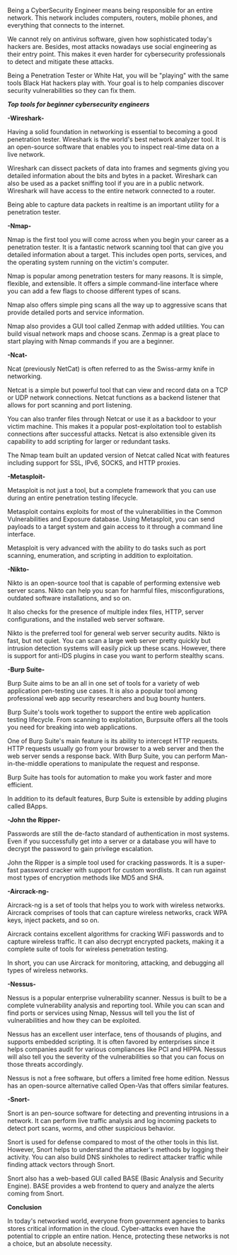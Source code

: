Being a CyberSecurity Engineer means being responsible for an entire network. This network includes computers, routers, mobile phones, and everything that connects to the internet.

We cannot rely on antivirus software, given how sophisticated today's hackers are. Besides, most attacks nowadays use social engineering as their entry point. This makes it even harder for cybersecurity professionals to detect and mitigate these attacks.

Being a Penetration Tester or White Hat, you will be "playing" with the same tools Black Hat hackers play with. Your goal is to help companies discover security vulnerabilities so they can fix them.

_**Top tools for beginner cybersecurity engineers**_

**-Wireshark-**

Having a solid foundation in networking is essential to becoming a good penetration tester. Wireshark is the world's best network analyzer tool. It is an open-source software that enables you to inspect real-time data on a live network.

Wireshark can dissect packets of data into frames and segments giving you detailed information about the bits and bytes in a packet. Wireshark can also be used as a packet sniffing tool if you are in a public network. Wireshark will have access to the entire network connected to a router.

Being able to capture data packets in realtime is an important utility for a penetration tester.

**-Nmap-**

Nmap is the first tool you will come across when you begin your career as a penetration tester. It is a fantastic network scanning tool that can give you detailed information about a target. This includes open ports, services, and the operating system running on the victim's computer.

Nmap is popular among penetration testers for many reasons. It is simple, flexible, and extensible. It offers a simple command-line interface where you can add a few flags to choose different types of scans.

Nmap also offers simple ping scans all the way up to aggressive scans that provide detailed ports and service information.

Nmap also provides a GUI tool called Zenmap with added utilities. You can build visual network maps and choose scans. Zenmap is a great place to start playing with Nmap commands if you are a beginner.

**-Ncat-**

Ncat (previously NetCat) is often referred to as the Swiss-army knife in networking.

Netcat is a simple but powerful tool that can view and record data on a TCP or UDP network connections. Netcat functions as a backend listener that allows for port scanning and port listening.

You can also tranfer files through Netcat or use it as a backdoor to your victim machine. This makes it a popular post-exploitation tool to establish connections after successful attacks. Netcat is also extensible given its capability to add scripting for larger or redundant tasks.

The Nmap team built an updated version of Netcat called Ncat with features including support for SSL, IPv6, SOCKS, and HTTP proxies.

**-Metasploit-**

Metasploit is not just a tool, but a complete framework that you can use during an entire penetration testing lifecycle.

Metasploit contains exploits for most of the vulnerabilities in the Common Vulnerabilities and Exposure database. Using Metasploit, you can send payloads to a target system and gain access to it through a command line interface.

Metasploit is very advanced with the ability to do tasks such as port scanning, enumeration, and scripting in addition to exploitation.

**-Nikto-**

Nikto is an open-source tool that is capable of performing extensive web server scans. Nikto can help you scan for harmful files, misconfigurations, outdated software installations, and so on.

It also checks for the presence of multiple index files, HTTP, server configurations, and the installed web server software.

Nikto is the preferred tool for general web server security audits. Nikto is fast, but not quiet. You can scan a large web server pretty quickly but intrusion detection systems will easily pick up these scans. However, there is support for anti-IDS plugins in case you want to perform stealthy scans.

**-Burp Suite-**

Burp Suite aims to be an all in one set of tools for a variety of web application pen-testing use cases. It is also a popular tool among professional web app security researchers and bug bounty hunters.

Burp Suite's tools work together to support the entire web application testing lifecycle. From scanning to exploitation, Burpsuite offers all the tools you need for breaking into web applications.

One of Burp Suite's main feature is its ability to intercept HTTP requests. HTTP requests usually go from your browser to a web server and then the web server sends a response back. With Burp Suite, you can perform Man-in-the-middle operations to manipulate the request and response.

Burp Suite has tools for automation to make you work faster and more efficient.

In addition to its default features, Burp Suite is extensible by adding plugins called BApps.

**-John the Ripper-**

Passwords are still the de-facto standard of authentication in most systems. Even if you successfully get into a server or a database you will have to decrypt the password to gain privilege escalation.

John the Ripper is a simple tool used for cracking passwords. It is a super-fast password cracker with support for custom wordlists. It can run against most types of encryption methods like MD5 and SHA.

**-Aircrack-ng-**

Aircrack-ng is a set of tools that helps you to work with wireless networks. Aircrack comprises of tools that can capture wireless networks, crack WPA keys, inject packets, and so on.

Aircrack contains excellent algorithms for cracking WiFi passwords and to capture wireless traffic. It can also decrypt encrypted packets, making it a complete suite of tools for wireless penetration testing.

In short, you can use Aircrack for monitoring, attacking, and debugging all types of wireless networks.

**-Nessus-**

Nessus is a popular enterprise vulnerability scanner. Nessus is built to be a complete vulnerability analysis and reporting tool. While you can scan and find ports or services using Nmap, Nessus will tell you the list of vulnerabilities and how they can be exploited.

Nessus has an excellent user interface, tens of thousands of plugins, and supports embedded scripting. It is often favored by enterprises since it helps companies audit for various compliances like PCI and HIPPA. Nessus will also tell you the severity of the vulnerabilities so that you can focus on those threats accordingly.

Nessus is not a free software, but offers a limited free home edition. Nessus has an open-source alternative called Open-Vas that offers similar features.

**-Snort-**

Snort is an pen-source software for detecting and preventing intrusions in a network. It can perform live traffic analysis and log incoming packets to detect port scans, worms, and other suspicious behavior.

Snort is used for defense compared to most of the other tools in this list. However, Snort helps to understand the attacker's methods by logging their activity. You can also build DNS sinkholes to redirect attacker traffic while finding attack vectors through Snort.

Snort also has a web-based GUI called BASE (Basic Analysis and Security Engine). BASE provides a web frontend to query and analyze the alerts coming from Snort.

**Conclusion**

In today's networked world, everyone from government agencies to banks stores critical information in the cloud. Cyber-attacks even have the potential to cripple an entire nation. Hence, protecting these networks is not a choice, but an absolute necessity.